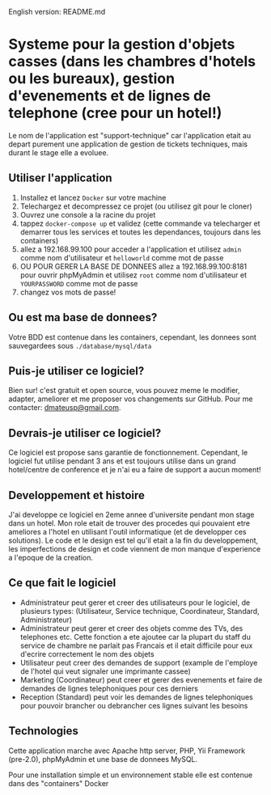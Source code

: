 English version: README.md
# Systeme pour la gestion d'objets casses (dans les chambres d'hotels ou les bureaux), gestion d'evenements et de lignes de telephone (cree pour un hotel!)

Le nom de l'application est "support-technique" car l'application etait au depart purement une application de gestion de tickets techniques, mais durant le stage elle a evoluee.

## Utiliser l'application
1. Installez et lancez `Docker` sur votre machine
2. Telechargez et decompressez ce projet (ou utilisez git pour le cloner)
3. Ouvrez une console a la racine du projet
4. tappez `docker-compose up` et validez (cette commande va telecharger et demarrer tous les services et toutes les dependances, toujours dans les containers)
5. allez a 192.168.99.100 pour acceder a l'application et utilisez `admin` comme nom d'utilisateur et `helloworld` comme mot de passe
5. OU POUR GERER LA BASE DE DONNEES allez a 192.168.99.100:8181 pour ouvrir phpMyAdmin et utilisez `root` comme nom d'utilisateur et `YOURPASSWORD` comme mot de passe
6. changez vos mots de passe!

## Ou est ma base de donnees?
Votre BDD est contenue dans les containers, cependant, les donnees sont sauvegardees sous `./database/mysql/data`

## Puis-je utiliser ce logiciel?
Bien sur! c'est gratuit et open source, vous pouvez meme le modifier, adapter, ameliorer et me proposer vos changements sur GitHub.
Pour me contacter: dmateusp@gmail.com.

## Devrais-je utiliser ce logiciel?
Ce logiciel est propose sans garantie de fonctionnement.
Cependant, le logiciel fut utilise pendant 3 ans et est toujours utilise dans un grand hotel/centre de conference et je n'ai eu a faire de support a aucun moment!

## Developpement et histoire
J'ai developpe ce logiciel en 2eme annee d'universite pendant mon stage dans un hotel. Mon role etait de trouver des procedes qui pouvaient etre ameliores a l'hotel en utilisant l'outil informatique (et de developper ces solutions). Le code et le design est tel qu'il etait a la fin du developpement, les imperfections de design et code viennent de mon manque d'experience a l'epoque de la creation.

## Ce que fait le logiciel
* Administrateur peut gerer et creer des utilisateurs pour le logiciel, de plusieurs types: (Utilisateur, Service technique, Coordinateur, Standard, Administrateur)
* Administrateur peut gerer et creer des objets comme des TVs, des telephones etc. Cette fonction a ete ajoutee car la plupart du staff du service de chambre ne parlait pas Francais et il etait difficile pour eux d'ecrire correctement le nom des objets
* Utilisateur peut creer des demandes de support (example de l'employe de l'hotel qui veut signaler une imprimante cassee)
* Marketing (Coordinateur) peut creer et gerer des evenements et faire de demandes de lignes telephoniques pour ces derniers
* Reception (Standard) peut voir les demandes de lignes telephoniques pour pouvoir brancher ou debrancher ces lignes suivant les besoins

## Technologies
Cette application marche avec Apache http server, PHP, Yii Framework (pre-2.0), phpMyAdmin et une base de donnees MySQL.

Pour une installation simple et un environnement stable elle est contenue dans des "containers" Docker